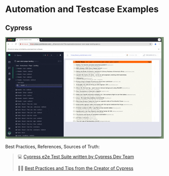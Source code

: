 # Automation and Testcase Examples

## Cypress
![alt text](https://github.com/alexpeaceca/testing_patterns/blob/main/assets/cypress-sample.gif)

Best Practices, References, Sources of Truth:

>  💻 [Cypress e2e Test Suite written by Cypress Dev Team](https://github.com/cypress-io/cypress-realworld-app)
>
>  👨‍⚕️ [Best Practices and Tips from the Creator of Cypress](https://glebbahmutov.com/blog/)


